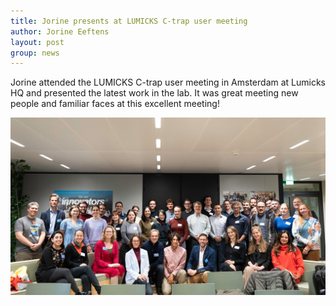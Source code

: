 ```yaml
---
title: Jorine presents at LUMICKS C-trap user meeting
author: Jorine Eeftens
layout: post
group: news
---
```


Jorine attended the LUMICKS C-trap user meeting in Amsterdam at Lumicks HQ and presented the latest work in the lab. It was great meeting new people and familiar faces at this excellent meeting! 

<img src="/static/img/news/lumicksusermeeting23.jpeg" width="600">

